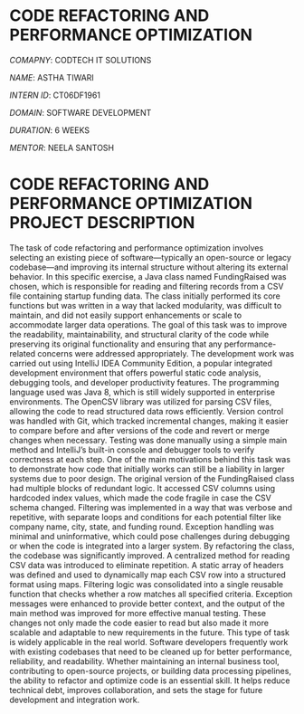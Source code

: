 # CODE REFACTORING AND PERFORMANCE OPTIMIZATION

*COMAPNY*: CODTECH IT SOLUTIONS

*NAME*: ASTHA TIWARI

*INTERN ID*: CT06DF1961

*DOMAIN*: SOFTWARE DEVELOPMENT

*DURATION*: 6 WEEKS

*MENTOR*: NEELA SANTOSH 

# CODE REFACTORING AND PERFORMANCE OPTIMIZATION PROJECT DESCRIPTION
The task of code refactoring and performance optimization involves selecting an existing piece of software—typically an open-source or legacy codebase—and improving its internal structure without altering its external behavior. In this specific exercise, a Java class named FundingRaised was chosen, which is responsible for reading and filtering records from a CSV file containing startup funding data. The class initially performed its core functions but was written in a way that lacked modularity, was difficult to maintain, and did not easily support enhancements or scale to accommodate larger data operations. The goal of this task was to improve the readability, maintainability, and structural clarity of the code while preserving its original functionality and ensuring that any performance-related concerns were addressed appropriately.
The development work was carried out using IntelliJ IDEA Community Edition, a popular integrated development environment that offers powerful static code analysis, debugging tools, and developer productivity features. The programming language used was Java 8, which is still widely supported in enterprise environments. The OpenCSV library was utilized for parsing CSV files, allowing the code to read structured data rows efficiently. Version control was handled with Git, which tracked incremental changes, making it easier to compare before and after versions of the code and revert or merge changes when necessary. Testing was done manually using a simple main method and IntelliJ’s built-in console and debugger tools to verify correctness at each step.
One of the main motivations behind this task was to demonstrate how code that initially works can still be a liability in larger systems due to poor design. The original version of the FundingRaised class had multiple blocks of redundant logic. It accessed CSV columns using hardcoded index values, which made the code fragile in case the CSV schema changed. Filtering was implemented in a way that was verbose and repetitive, with separate loops and conditions for each potential filter like company name, city, state, and funding round. Exception handling was minimal and uninformative, which could pose challenges during debugging or when the code is integrated into a larger system.
By refactoring the class, the codebase was significantly improved. A centralized method for reading CSV data was introduced to eliminate repetition. A static array of headers was defined and used to dynamically map each CSV row into a structured format using maps. Filtering logic was consolidated into a single reusable function that checks whether a row matches all specified criteria. Exception messages were enhanced to provide better context, and the output of the main method was improved for more effective manual testing. These changes not only made the code easier to read but also made it more scalable and adaptable to new requirements in the future.
This type of task is widely applicable in the real world. Software developers frequently work with existing codebases that need to be cleaned up for better performance, reliability, and readability. Whether maintaining an internal business tool, contributing to open-source projects, or building data processing pipelines, the ability to refactor and optimize code is an essential skill. It helps reduce technical debt, improves collaboration, and sets the stage for future development and integration work.
